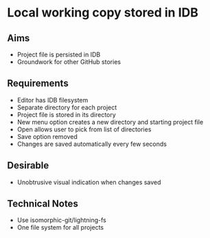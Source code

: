 Local working copy stored in IDB
================================

Aims
----

- Project file is persisted in IDB
- Groundwork for other GitHub stories

Requirements
------------

- Editor has IDB filesystem
- Separate directory for each project
- Project file is stored in its directory
- New menu option creates a new directory and starting project file
- Open allows user to pick from list of directories
- Save option removed
- Changes are saved automatically every few seconds

Desirable
---------
- Unobtrusive visual indication when changes saved

Technical Notes
---------------

- Use isomorphic-git/lightning-fs
- One file system for all projects